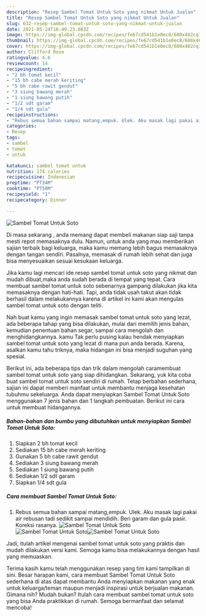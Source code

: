```yaml
---
description: "Resep Sambel Tomat Untuk Soto yang nikmat Untuk Jualan"
title: "Resep Sambel Tomat Untuk Soto yang nikmat Untuk Jualan"
slug: 632-resep-sambel-tomat-untuk-soto-yang-nikmat-untuk-jualan
date: 2021-05-24T16:49:23.683Z
image: https://img-global.cpcdn.com/recipes/fe67cd541b1e0ec8/680x482cq70/sambel-tomat-untuk-soto-foto-resep-utama.jpg
thumbnail: https://img-global.cpcdn.com/recipes/fe67cd541b1e0ec8/680x482cq70/sambel-tomat-untuk-soto-foto-resep-utama.jpg
cover: https://img-global.cpcdn.com/recipes/fe67cd541b1e0ec8/680x482cq70/sambel-tomat-untuk-soto-foto-resep-utama.jpg
author: Clifford Rose
ratingvalue: 4.6
reviewcount: 14
recipeingredient:
- "2 bh tomat kecil"
- "15 bh cabe merah keriting"
- "5 bh cabe rawit gendut"
- "3 siung bawang merah"
- "1 siung bawang putih"
- "1/2 sdt garam"
- "1/4 sdt gula"
recipeinstructions:
- "Rebus semua bahan sampai matang,empuk. Ulek. Aku masak lagi pakai air rebusan tadi sedikit sampai mendidih. Beri garam dan gula pasir. Koreksi rasanya."
categories:
- Resep
tags:
- sambel
- tomat
- untuk

katakunci: sambel tomat untuk 
nutrition: 174 calories
recipecuisine: Indonesian
preptime: "PT34M"
cooktime: "PT50M"
recipeyield: "1"
recipecategory: Dinner

---
```



![Sambel Tomat Untuk Soto](https://img-global.cpcdn.com/recipes/fe67cd541b1e0ec8/680x482cq70/sambel-tomat-untuk-soto-foto-resep-utama.jpg)

Di masa  sekarang , anda memang dapat membeli makanan siap saji tanpa mesti repot memasaknya dulu. Namun, untuk anda yang mau memberikan sajian terbaik bagi keluarga, maka kamu memang lebih bagus memasaknya dengan tangan sendiri. Pasalnya, memasak di rumah lebih sehat dan juga bisa menyesuaikan sesuai kesukaan keluarga.

Jika kamu lagi mencari ide resep sambel tomat untuk soto yang nikmat dan mudah dibuat,maka anda sudah berada di tempat yang tepat. Cara membuat sambel tomat untuk soto  sebenarnya gampang dilakukan jika kita memasaknya dengan hati-hati. Tapi, anda tidak usah takut akan tidak berhasil dalam melakukannya 
karena di artikel ini kami akan mengulas sambel tomat untuk soto dengan teliti.  



Nah buat kamu yang ingin memasak sambel tomat untuk soto yang lezat, ada beberapa tahap yang bisa dilakukan, mulai dari memilih jenis bahan, kemudian penentuan bahan segar, sampai cara mengolah dan menghidangkannya. kamu Tak perlu pusing kalau hendak menyiapkan sambel tomat untuk soto yang lezat di mana pun anda berada. Karena, asalkan kamu  tahu triknya, maka hidangan ini bisa menjadi suguhan yang spesial.

Berikut ini, ada beberapa tips dan trik dalam mengolah caramembuat sambel tomat untuk soto yang siap dihidangkan. Sekarang, yuk kita coba buat sambel tomat untuk soto sendiri di rumah. Tetap berbahan sederhana, sajian ini dapat memberi manfaat untuk membantu menjaga kesehatan tubuhmu sekeluarga. Anda dapat menyiapkan Sambel Tomat Untuk Soto menggunakan 7 jenis bahan dan 1 langkah pembuatan. Berikut ini cara untuk membuat hidangannya.

<!--inarticleads1-->

##### Bahan-bahan dan bumbu yang dibutuhkan untuk menyiapkan Sambel Tomat Untuk Soto:

1. Siapkan 2 bh tomat kecil
1. Sediakan 15 bh cabe merah keriting
1. Gunakan 5 bh cabe rawit gendut
1. Sediakan 3 siung bawang merah
1. Sediakan 1 siung bawang putih
1. Sediakan 1/2 sdt garam
1. Siapkan 1/4 sdt gula




<!--inarticleads2-->

##### Cara membuat Sambel Tomat Untuk Soto:

1. Rebus semua bahan sampai matang,empuk. Ulek. Aku masak lagi pakai air rebusan tadi sedikit sampai mendidih. Beri garam dan gula pasir. Koreksi rasanya.
<img src="https://img-global.cpcdn.com/steps/a35a3040722963ee/160x128cq70/sambel-tomat-untuk-soto-langkah-memasak-1-foto.jpg" alt="Sambel Tomat Untuk Soto"><img src="https://img-global.cpcdn.com/steps/8b29bf0f1b2c7c0c/160x128cq70/sambel-tomat-untuk-soto-langkah-memasak-1-foto.jpg" alt="Sambel Tomat Untuk Soto"><img src="https://img-global.cpcdn.com/steps/b5d3fc64538cbc36/160x128cq70/sambel-tomat-untuk-soto-langkah-memasak-1-foto.jpg" alt="Sambel Tomat Untuk Soto">



Jadi, itulah artikel mengenai  sambel tomat untuk soto  yang praktis dan mudah dilakukan versi kami. Semoga kamu bisa melakukannya dengan hasil yang memuaskan. 

Terima kasih kamu telah menggunakan resep yang tim kami tampilkan di sini. Besar harapan kami, cara membuat  Sambel Tomat Untuk Soto sederhana di atas dapat membantu Anda menyiapkan makanan yang enak untuk keluarga/teman maupun menjadi inspirasi untuk berjualan makanan. Gimana nih? Mudah bukan? Itulah cara membuat sambel tomat untuk soto yang bisa Anda praktikkan di rumah. Semoga bermanfaat dan selamat mencoba!

